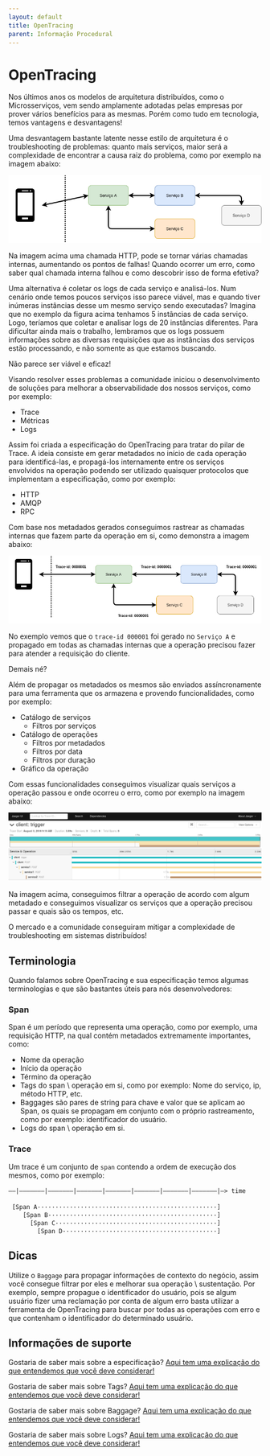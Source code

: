 ```yaml
---
layout: default
title: OpenTracing 
parent: Informação Procedural
---
```

# OpenTracing

Nos últimos anos os modelos de arquitetura distribuídos, como o Microsserviços, vem sendo amplamente adotadas pelas empresas 
por prover vários benefícios para as mesmas. Porém como tudo em tecnologia, temos vantagens e desvantagens!

Uma desvantagem bastante latente nesse estilo de arquitetura é o troubleshooting de problemas: quanto mais serviços, 
maior será a complexidade de encontrar a causa raiz do problema, como por exemplo na imagem abaixo:

![alt text](/assets/images/open-tracing-001.png "OpenTracing")

Na imagem acima uma chamada HTTP, pode se tornar várias chamadas internas, aumentando os pontos de falhas! Quando ocorrer 
um erro, como saber qual chamada interna falhou e como descobrir isso de forma efetiva?

Uma alternativa é coletar os logs de cada serviço e analisá-los. Num cenário onde temos poucos serviços isso parece 
viável, mas e quando tiver inúmeras instâncias desse um mesmo serviço sendo executadas? Imagina que  no exemplo da
figura acima tenhamos 5 instâncias de cada serviço. Logo, teríamos que coletar e analisar logs de 20 instâncias diferentes.
Para dificultar ainda mais o trabalho, lembramos que os logs possuem informações sobre as diversas requisições que as
instâncias dos serviços estão processando, e não somente as que estamos buscando. 

Não parece ser viável e eficaz!

Visando resolver esses problemas a comunidade iniciou o desenvolvimento de soluções para melhorar a observabilidade dos nossos serviços, 
como por exemplo:

- Trace
- Métricas
- Logs

Assim foi criada a especificação do OpenTracing para tratar do pilar de Trace. A ideia consiste em gerar metadados no início
de cada operação para identificá-las, e propagá-los internamente entre os serviços envolvidos na operação podendo ser 
utilizado quaisquer protocolos que implementam a especificação, como por exemplo:

- HTTP
- AMQP
- RPC

Com base nos metadados gerados conseguimos rastrear as chamadas internas que fazem parte da operação em si, como demonstra
a imagem abaixo:

![alt text](/assets/images/open-tracing-002.png "OpenTracing")

No exemplo vemos que o  `trace-id 000001` foi gerado no `Serviço A` e propagado em todas as chamadas internas que 
a operação precisou fazer para atender a requisição do cliente.

Demais né?

Além de propagar os metadados os mesmos são enviados assíncronamente para uma ferramenta que os armazena e 
provendo funcionalidades, como por exemplo:

- Catálogo de serviços
    - Filtros por serviços
- Catálogo de operações
    - Filtros por metadados
    - Filtros por data
    - Filtros por duração
- Gráfico da operação

Com essas funcionalidades conseguimos visualizar quais serviços a operação passou e onde ocorreu o erro, como por 
exemplo na imagem abaixo:

![alt text](/assets/images/open-tracing-003.png "OpenTracing")

Na imagem acima, conseguimos filtrar a operação de acordo com algum metadado e conseguimos visualizar os serviços que a 
operação precisou passar e quais são os tempos, etc.

O mercado e a comunidade conseguiram mitigar a complexidade de troubleshooting em sistemas distribuídos!

## Terminologia

Quando falamos sobre OpenTracing e sua especificação temos algumas terminologias e que são bastantes úteis para nós 
desenvolvedores:

### Span

Span é um período que representa uma operação, como por exemplo, uma requisição HTTP, na qual contém metadados extremamente 
importantes, como:

- Nome da operação
- Início da operação
- Término da operação
- Tags do span \ operação em si, como por exemplo: Nome do serviço, ip, método HTTP, etc.
- Baggages são pares de string para chave e valor que se aplicam ao Span, os quais se propagam em conjunto com o 
  próprio rastreamento, como por exemplo: identificador do usuário.
- Logs do span \ operação em si.

### Trace

Um trace é um conjunto de `span` contendo a ordem de execução dos mesmos, como por exemplo:

```text
––|–––––––|–––––––|–––––––|–––––––|–––––––|–––––––|–––––––|–> time

 [Span A··················································]
    [Span B···············································]
      [Span C·············································]
        [Span D···········································]
```

## Dicas

Utilize o `Baggage` para propagar informações de contexto do negócio, assim você consegue filtrar por eles e melhorar sua 
operação \ sustentação. Por exemplo, sempre propague o identificador do usuário, pois se algum usuário fizer uma reclamação
por conta de algum erro basta utilizar a ferramenta de OpenTracing para buscar por todas as operações com erro e 
que contenham o identificador do determinado usuário.

## Informações de suporte

Gostaria de saber mais sobre a especificação? [Aqui tem uma explicação do que entendemos que você deve considerar!](https://opentracing.io/specification/)

Gostaria de saber mais sobre Tags? [Aqui tem uma explicação do que entendemos que você deve considerar!](../informacao_suporte/jaeger-concept-tags.md)

Gostaria de saber mais sobre Baggage? [Aqui tem uma explicação do que entendemos que você deve considerar!](../informacao_suporte/jaeger-concept-baggage.md)

Gostaria de saber mais sobre Logs? [Aqui tem uma explicação do que entendemos que você deve considerar!](../informacao_suporte/jaeger-concept-logs.md)
